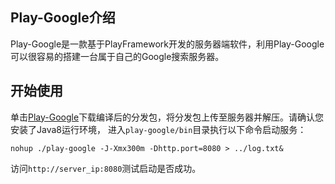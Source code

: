 ## Play-Google介绍

Play-Google是一款基于PlayFramework开发的服务器端软件，利用Play-Google可以很容易的搭建一台属于自己的Google搜索服务器。

## 开始使用

单击[Play-Google](http://pan.baidu.com/share/home?uk=2955928176#category/type=0)下载编译后的分发包，将分发包上传至服务器并解压。请确认您安装了Java8运行环境，
进入`play-google/bin`目录执行以下命令启动服务：

```nohup ./play-google -J-Xmx300m -Dhttp.port=8080 > ../log.txt&```

访问`http://server_ip:8080`测试启动是否成功。